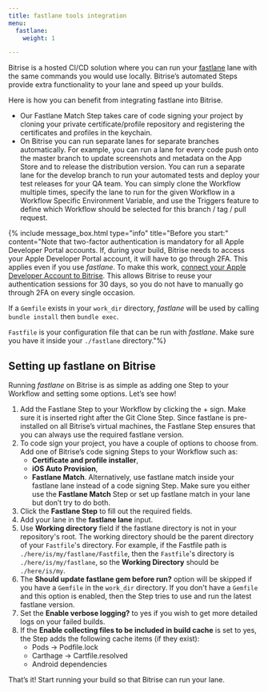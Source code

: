 ```yaml
---
title: fastlane tools integration
menu:
  fastlane:
    weight: 1

---
```

Bitrise is a hosted CI/CD solution where you can run your [fastlane](https://docs.fastlane.tools/) lane with the same commands you would use locally. Bitrise’s automated Steps provide extra functionality to your lane and speed up your builds.

Here is how you can benefit from integrating fastlane into Bitrise.

* Our Fastlane Match Step takes care of code signing your project by cloning your private certificate/profile repository and registering the certificates and profiles in the keychain.
* On Bitrise you can run separate lanes for separate branches automatically. For example, you can run a lane for every code push onto the master branch to update screenshots and metadata on the App Store and to release the distribution version. You can run a separate lane for the develop branch to run your automated tests and deploy your test releases for your QA team. You can simply clone the Workflow multiple times, specify the lane to run for the given Workflow in a Workflow Specific Environment Variable, and use the Triggers feature to define which Workflow should be selected for this branch / tag / pull request.

{% include message_box.html type="info" title="Before you start:" content="Note that two-factor authentication is mandatory for all Apple Developer Portal accounts. If, during your build, Bitrise needs to access your Apple Developer Portal account, it will have to go through 2FA. This applies even if you use _fastlane_. To make this work, [connect your Apple Developer Account to Bitrise](/getting-started/connecting-apple-dev-account/). This allows Bitrise to reuse your authentication sessions for 30 days, so you do not have to manually go through 2FA on every single occasion.

If a `Gemfile` exists in your `work_dir` directory, _fastlane_ will be used by calling `bundle install` then `bundle exec`.

`Fastfile` is your configuration file that can be run with _fastlane_. Make sure you have it inside your `./fastlane` directory."%}

## Setting up fastlane on Bitrise

Running _fastlane_ on Bitrise is as simple as adding one Step to your Workflow and setting some options. Let’s see how!

1. Add the Fastlane Step to your Workflow by clicking the + sign. Make sure it is inserted right after the Git Clone Step. Since fastlane is pre-installed on all Bitrise’s virtual machines, the Fastlane Step ensures that you can always use the required fastlane version.
2. To code sign your project, you have a couple of options to choose from. Add one of Bitrise’s code signing Steps to your Workflow such as:
	- **Certificate and profile installer**,
	- **iOS Auto Provision**,
	- **Fastlane Match**.
     Alternatively, use fastlane match inside your fastlane lane instead of a code signing Step. Make sure you either use the **Fastlane Match** Step or set up fastlane match in your lane but don’t try to do both.
4. Click the **Fastlane Step** to fill out the required fields.
5. Add your lane in the **fastlane lane** input.
6. Use **Working directory** field if the fastlane directory is not in your repository's root. The working directory should be the parent directory of your `Fastfile`'s directory. For example, if the Fastfile path is `./here/is/my/fastlane/Fastfile`, then the `Fastfile`'s directory is `./here/is/my/fastlane`, so the **Working Directory** should be `./here/is/my`.
7. The **Should update fastlane gem before run?** option will be skipped if you have a `Gemfile` in the `work_dir` directory. If you don't have a `Gemfile` and this option is enabled, then the Step tries to use and run the latest fastlane version.
8. Set the **Enable verbose logging?** to yes if you wish to get more detailed logs on your failed builds.
9. If the **Enable collecting files to be included in build cache** is set to yes, the Step adds the following cache items (if they exist):
   * Pods -> Podfile.lock
   * Carthage -> Cartfile.resolved
   * Android dependencies

That’s it! Start running your build so that Bitrise can run your lane.